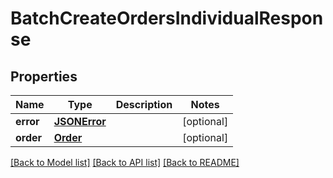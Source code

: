 # BatchCreateOrdersIndividualResponse

## Properties
Name | Type | Description | Notes
------------ | ------------- | ------------- | -------------
**error** | [**JSONError**](JSONError.md) |  | [optional] 
**order** | [**Order**](Order.md) |  | [optional] 

[[Back to Model list]](../README.md#documentation-for-models) [[Back to API list]](../README.md#documentation-for-api-endpoints) [[Back to README]](../README.md)

